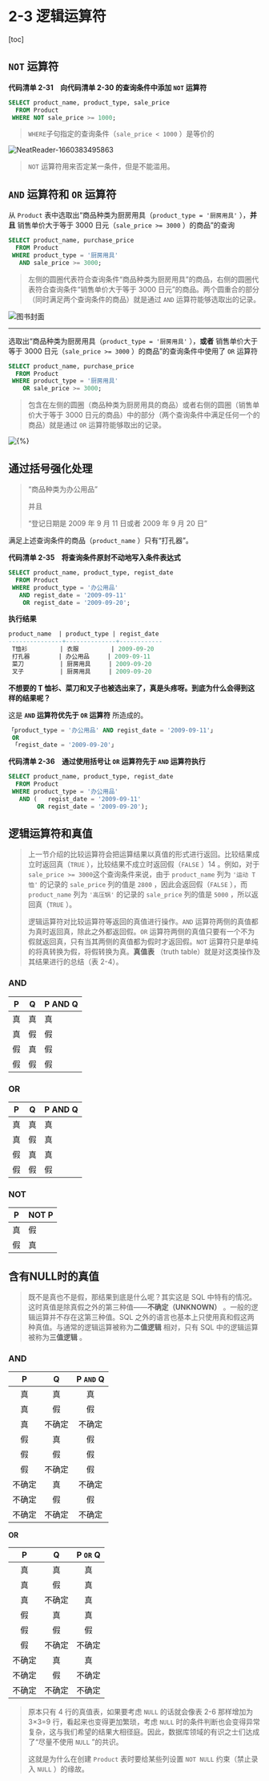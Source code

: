 # 2-3 逻辑运算符

[toc]

## `NOT` 运算符

**代码清单 2-31　向代码清单 2-30 的查询条件中添加 `NOT` 运算符**

```SQL
SELECT product_name, product_type, sale_price
  FROM Product
 WHERE NOT sale_price >= 1000;
```

> `WHERE`子句指定的查询条件（`sale_price < 1000` ）是等价的 

![NeatReader-1660383495863](D:/GitRep/SQL/notes/%E7%AC%AC2%E7%AB%A0%20%E6%9F%A5%E8%AF%A2%E5%9F%BA%E7%A1%80/2-3%20%E9%80%BB%E8%BE%91%E8%BF%90%E7%AE%97%E7%AC%A6.assets/NeatReader-1660383495863-16603835253952.png)

> `NOT` 运算符用来否定某一条件，但是不能滥用。

## `AND` 运算符和 `OR` 运算符

从 `Product` 表中选取出“商品种类为厨房用具（`product_type = '厨房用具'` ），**并且** 销售单价大于等于 3000 日元（`sale_price >= 3000` ）的商品”的查询

```SQL
SELECT product_name, purchase_price
  FROM Product
 WHERE product_type = '厨房用具'
   AND sale_price >= 3000;
```

> 左侧的圆圈代表符合查询条件“商品种类为厨房用具”的商品，右侧的圆圈代表符合查询条件“销售单价大于等于 3000 日元”的商品。两个圆重合的部分（同时满足两个查询条件的商品）就是通过 `AND` 运算符能够选取出的记录。

![图书封面](D:/GitRep/SQL/notes/%E7%AC%AC2%E7%AB%A0%20%E6%9F%A5%E8%AF%A2%E5%9F%BA%E7%A1%80/2-3%20%E9%80%BB%E8%BE%91%E8%BF%90%E7%AE%97%E7%AC%A6.assets/Image00047-16603839471176.gif)

---

选取出“商品种类为厨房用具（`product_type = '厨房用具'` ），**或者** 销售单价大于等于 3000 日元（`sale_price >= 3000` ）的商品”的查询条件中使用了 `OR` 运算符

```SQL
SELECT product_name, purchase_price
  FROM Product
 WHERE product_type = '厨房用具'
    OR sale_price >= 3000;
```

> 包含在左侧的圆圈（商品种类为厨房用具的商品）或者右侧的圆圈（销售单价大于等于 3000 日元的商品）中的部分（两个查询条件中满足任何一个的商品）就是通过 `OR` 运算符能够取出的记录。

![{%}](D:/GitRep/SQL/notes/%E7%AC%AC2%E7%AB%A0%20%E6%9F%A5%E8%AF%A2%E5%9F%BA%E7%A1%80/2-3%20%E9%80%BB%E8%BE%91%E8%BF%90%E7%AE%97%E7%AC%A6.assets/Image00048-166038421727911.gif)

## 通过括号强化处理

> “商品种类为办公用品”
>
> 并且
>
> “登记日期是 2009 年 9 月 11 日或者 2009 年 9 月 20 日”

满足上述查询条件的商品（`product_name` ）只有“打孔器”。

**代码清单 2-35　将查询条件原封不动地写入条件表达式**

```sql
SELECT product_name, product_type, regist_date
  FROM Product
 WHERE product_type = '办公用品'
   AND regist_date = '2009-09-11'
    OR regist_date = '2009-09-20';
```

**执行结果**

```sql
product_name  | product_type | regist_date
---------------+--------------+------------
 T恤衫         | 衣服         | 2009-09-20
 打孔器        | 办公用品     | 2009-09-11
 菜刀          | 厨房用具     | 2009-09-20
 叉子          | 厨房用具     | 2009-09-20
```

**不想要的 T 恤衫、菜刀和叉子也被选出来了，真是头疼呀。到底为什么会得到这样的结果呢？**

这是 **`AND` 运算符优先于 `OR` 运算符** 所造成的。

```sql
「product_type = '办公用品' AND regist_date = '2009-09-11'」
 OR
 「regist_date = '2009-09-20'」
```

**代码清单 2-36　通过使用括号让 `OR` 运算符先于 `AND` 运算符执行**

```sql
SELECT product_name, product_type, regist_date
  FROM Product
 WHERE product_type = '办公用品'
   AND (   regist_date = '2009-09-11'
        OR regist_date = '2009-09-20');
```

## 逻辑运算符和真值

> 上一节介绍的比较运算符会把运算结果以真值的形式进行返回。比较结果成立时返回真（`TRUE` ），比较结果不成立时返回假（`FALSE` ）14 。例如，对于 `sale_price >= 3000`这个查询条件来说，由于 `product_name` 列为 `'运动 T 恤'` 的记录的 `sale_price` 列的值是 `2800` ，因此会返回假（`FALSE` ），而 `product_name` 列为 `'高压锅'` 的记录的 `sale_price` 列的值是 `5000` ，所以返回真（`TRUE` ）。
>
> 逻辑运算符对比较运算符等返回的真值进行操作。`AND` 运算符两侧的真值都为真时返回真，除此之外都返回假。`OR` 运算符两侧的真值只要有一个不为假就返回真，只有当其两侧的真值都为假时才返回假。`NOT` 运算符只是单纯的将真转换为假，将假转换为真。**真值表** （truth table）就是对这类操作及其结果进行的总结（表 2-4）。

### **AND**

| P    | Q    | P AND Q |
| ---- | ---- | ------- |
| 真   | 真   | 真      |
| 真   | 假   | 假      |
| 假   | 真   | 假      |
| 假   | 假   | 假      |

### **OR**

| P    | Q    | P AND Q |
| ---- | ---- | ------- |
| 真   | 真   | 真      |
| 真   | 假   | 真      |
| 假   | 真   | 真      |
| 假   | 假   | 假      |

### **NOT**

| P    | NOT P |
| ---- | ----- |
| 真   | 假    |
| 假   | 真    |

## 含有NULL时的真值

> 既不是真也不是假，那结果到底是什么呢？其实这是 SQL 中特有的情况。这时真值是除真假之外的第三种值——**不确定（UNKNOWN）** 。一般的逻辑运算并不存在这第三种值。SQL 之外的语言也基本上只使用真和假这两种真值。与通常的逻辑运算被称为**二值逻辑** 相对，只有 SQL 中的逻辑运算被称为**三值逻辑** 。

### **AND**

|   P    |   Q    | P `AND` Q |
| :----: | :----: | :-------: |
|   真   |   真   |    真     |
|   真   |   假   |    假     |
|   真   | 不确定 |  不确定   |
|   假   |   真   |    假     |
|   假   |   假   |    假     |
|   假   | 不确定 |    假     |
| 不确定 |   真   |  不确定   |
| 不确定 |   假   |    假     |
| 不确定 | 不确定 |  不确定   |

**OR**

|   P    |   Q    | P `OR` Q |
| :----: | :----: | :------: |
|   真   |   真   |    真    |
|   真   |   假   |    真    |
|   真   | 不确定 |    真    |
|   假   |   真   |    真    |
|   假   |   假   |    假    |
|   假   | 不确定 |  不确定  |
| 不确定 |   真   |    真    |
| 不确定 |   假   |  不确定  |
| 不确定 | 不确定 |  不确定  |

> 原本只有 4 行的真值表，如果要考虑 `NULL` 的话就会像表 2-6 那样增加为 3×3=9 行，看起来也变得更加繁琐，考虑 `NULL` 时的条件判断也会变得异常复杂，这与我们希望的结果大相径庭。因此，数据库领域的有识之士们达成了“尽量不使用 `NULL` ”的共识。
>
> 这就是为什么在创建 `Product` 表时要给某些列设置 `NOT NULL` 约束（禁止录入 `NULL` ）的缘故。
